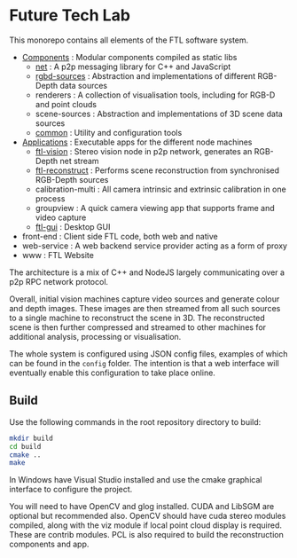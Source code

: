 # Future Tech Lab

This monorepo contains all elements of the FTL software system.

* [Components](components/) : Modular components compiled as static libs
  * [net](components/net/) : A p2p messaging library for C++ and JavaScript
  * [rgbd-sources](components/rgbd-sources/) : Abstraction and implementations of different RGB-Depth data sources
  * renderers : A collection of visualisation tools, including for RGB-D and point clouds
  * scene-sources : Abstraction and implementations of 3D scene data sources
  * [common](components/common/) : Utility and configuration tools
* [Applications](applications/) : Executable apps for the different node machines
  * [ftl-vision](applications/vision/) : Stereo vision node in p2p network, generates an RGB-Depth net stream
  * [ftl-reconstruct](applications/reconstruct/) : Performs scene reconstruction from synchronised RGB-Depth sources
  * calibration-multi : All camera intrinsic and extrinsic calibration in one process
  * groupview : A quick camera viewing app that supports frame and video capture
  * [ftl-gui](applications/gui/) : Desktop GUI
* front-end : Client side FTL code, both web and native
* web-service : A web backend service provider acting as a form of proxy
* www : FTL Website

The architecture is a mix of C++ and NodeJS largely communicating over a p2p RPC
network protocol.

Overall, initial vision machines capture video sources and generate colour and
depth images. These images are then streamed from all such sources to a single
machine to reconstruct the scene in 3D. The reconstructed scene is then further
compressed and streamed to other machines for additional analysis, processing or
visualisation.

The whole system is configured using JSON config files, examples of which can be
found in the `config` folder. The intention is that a web interface will
eventually enable this configuration to take place online.

## Build
Use the following commands in the root repository directory to build:

```bash
mkdir build
cd build
cmake ..
make
```

In Windows have Visual Studio installed and use the cmake graphical interface
to configure the project.

You will need to have OpenCV and glog installed. CUDA and LibSGM are optional
but recommended also. OpenCV should have cuda stereo modules compiled, along
with the viz module if local point cloud display is required. These are contrib
modules. PCL is also required to build the reconstruction components and app.

